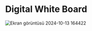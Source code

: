 # Digital White Board



![Ekran görüntüsü 2024-10-13 164422](https://github.com/user-attachments/assets/25b8bd4a-22c8-445a-b5ff-f62eeddbd366)
